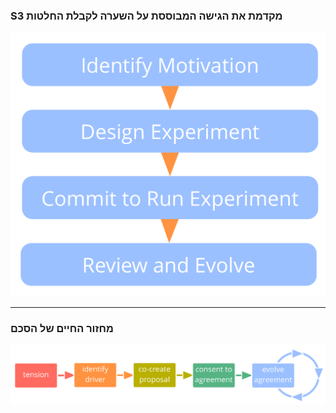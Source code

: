 ### S3 מקדמת את הגישה המבוססת על השערה לקבלת החלטות

![inline,fit](img/evolution/experiments.png)

* * *

### מחזור החיים של הסכם

![inline,fit](img/evolution/agreement-lifecycle-long.png)